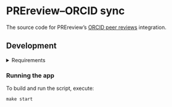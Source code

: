 # PREreview–ORCID sync

The source code for PREreview’s [ORCID peer reviews] integration.

## Development

<details>

<summary>Requirements</summary>

- [GNU Make]
- [Node.js]
- Unix-like operating system

</details>

### Running the app

To build and run the script, execute:

```shell
make start
```

[gnu make]: https://www.gnu.org/software/make/
[node.js]: https://nodejs.org/
[orcid peer reviews]: https://support.orcid.org/hc/en-us/articles/360006971333-Peer-Reviews
